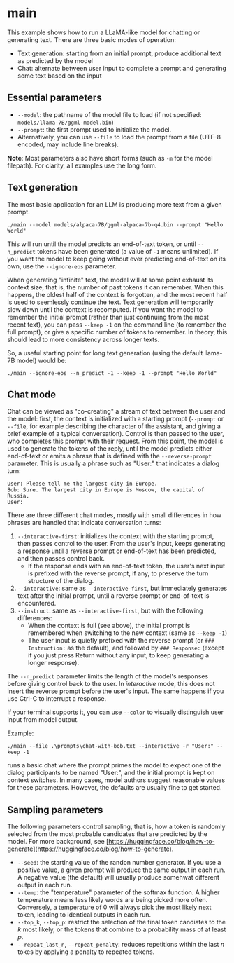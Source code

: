 # main

This example shows how to run a LLaMA-like model for chatting or generating text. There are three basic modes of operation:

- Text generation: starting from an initial prompt, produce additional text as predicted by the model
- Chat: alternate between user input to complete a prompt and generating some text based on the input

## Essential parameters

- ``--model``: the pathname of the model file to load (if not specified: ``models/llama-7B/ggml-model.bin``)
- ``--prompt``: the first prompt used to initialize the model.
- Alternatively, you can use ``--file`` to load the prompt from a file (UTF-8 encoded, may include line breaks).

**Note**: Most parameters also have short forms (such as ``-m`` for the model filepath). For clarity, all examples use the long form.

## Text generation

The most basic application for an LLM is producing more text from a given prompt.

    ./main --model models/alpaca-7B/ggml-alpaca-7b-q4.bin --prompt "Hello World"

This will run until the model predicts an end-of-text token, or until ``--n_predict`` tokens have been generated (a value of ``-1`` means unlimited). If you want the model to keep going without ever predicting end-of-text on its own, use the ``--ignore-eos`` parameter.

When generating "infinite" text, the model will at some point exhaust its context size, that is, the number of past tokens it can remember. When this happens, the oldest half of the context is forgotten, and the most recent half is used to seemlessly continue the text. Text generation will temporarily
slow down until the context is recomputed. If you want the model to remember the initial prompt (rather than just continuing from the most recent text), you can pass ``--keep -1`` on the command line (to remember the full prompt), or give a specific number of tokens to remember. In theory, this should lead to more consistency across longer texts.

So, a useful starting point for long text generation (using the default llama-7B model) would be:

    ./main --ignore-eos --n_predict -1 --keep -1 --prompt "Hello World"

## Chat mode

Chat can be viewed as "co-creating" a stream of text between the user and the model: first, the context is initialized with a starting prompt (``--prompt`` or ``--file``, for example describing the character of the assistant, and giving a brief example of a typical conversation). Control is then passed to the user, who completes this prompt with their request. From this point, the model is used to generate the tokens of the reply, until the model predicts either end-of-text or emits a phrase that is defined with the ``--reverse-prompt`` parameter. This is usually a phrase such as "User:" that indicates a dialog turn:

    User: Please tell me the largest city in Europe.
    Bob: Sure. The largest city in Europe is Moscow, the capital of Russia.
    User:

There are three different chat modes, mostly with small differences in how phrases are handled that indicate conversation turns:

1. ``--interactive-first``: initializes the context with the starting prompt, then passes control to the user. From the user's input, keeps generating a response until a reverse prompt or end-of-text has been predicted, and then passes control back.
   - If the response ends with an end-of-text token, the user's next input is prefixed with the reverse prompt, if any, to preserve the turn structure of the dialog.
2. ``--interactive``: same as ``--interactive-first``, but immediately generates text after the initial prompt, until a reverse prompt or end-of-text is encountered.
3. ``--instruct``: same as ``--interactive-first``, but with the following differences:
   - When the context is full (see above), the initial prompt is remembered when switching to the new context (same as ``--keep -1``)
   - The user input is quietly prefixed with the reverse prompt (or ``### Instruction:`` as the default), and followed by ``### Response:`` (except if you just press Return without any input, to keep generating a longer response).

The ``--n_predict`` parameter limits the length of the model's responses before giving control back to the user. In *interactive* mode, this does not insert the reverse prompt before the user's input. The same happens if you use Ctrl-C to interrupt a response.

If your terminal supports it, you can use ``--color`` to visually distinguish user input from model output.

Example:

    ./main --file .\prompts\chat-with-bob.txt --interactive -r "User:" --keep -1

runs a basic chat where the prompt primes the model to expect one of the dialog participants to be named "User:", and the initial prompt is kept on context switches. In many cases, model authors suggest reasonable values for these parameters. However, the defaults are usually fine to get started.

## Sampling parameters

The following parameters control sampling, that is, how a token is randomly selected from the most probable candidates that are predicted by the model. For more background, see [https://huggingface.co/blog/how-to-generate](https://huggingface.co/blog/how-to-generate).

- ``--seed``: the starting value of the randon number generator. If you use a positive value, a given prompt will produce the same output in each run. A negative value (the default) will usually produce somehwat different output in each run.
- ``--temp``: the "temperature" parameter of the softmax function. A higher temperature means less likely words are being picked more often. Conversely, a temperature of 0 will always pick the most likely next token, leading to identical outputs in each run.
- ``--top_k``, ``--top_p``: restrict the selection of the final token candiates to the *k* most likely, or the tokens that combine to a probability mass of at least *p*.
- ``--repeat_last_n``, ``--repeat_penalty``: reduces repetitions within the last *n* tokes by applying a penalty to repeated tokens.
